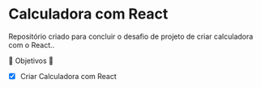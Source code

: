 # Calculadora com React

Repositório criado para concluir o desafio de projeto de criar calculadora com o React..

:star2: Objetivos :star2:

- [x] Criar Calculadora com React

